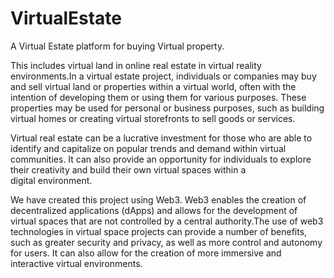 # VirtualEstate
A Virtual Estate platform for buying Virtual property. 

This includes virtual land in online real estate in virtual reality environments.In a virtual 
estate project, individuals or companies may buy and sell virtual land or properties within a virtual 
world, often with the intention of developing them or using them for various purposes. These properties may be used for 
personal or business purposes, such as building virtual homes or creating virtual storefronts to sell goods or services.

Virtual real estate can be a lucrative investment for those who are able to identify and capitalize on popular trends 
and demand within virtual communities. It can also provide an opportunity for individuals to explore their creativity and 
build their own virtual spaces within a digital environment.
 
  We have created this project using Web3. Web3 enables the creation of decentralized applications (dApps) and allows for the
development of virtual spaces that are not controlled by a central authority.The use of web3 technologies in virtual space 
projects can provide a number of benefits, such as greater security and privacy, as well as more control and autonomy for users. 
It can also allow for the creation of more immersive and interactive virtual environments.
